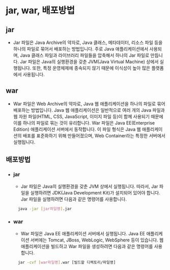 # jar, war, 배포방법

## jar

- Jar 파일은 Java Archive의 약자로, Java 클래스, 메타데이터, 리소스 파일 등을 하나의 파일로 묶어서 배포하는 방법입니다. 주로 Java 애플리케이션에서 사용되며, Java 클래스 파일과 라이브러리 파일들을 압축해서 하나의 Jar 파일로 만듭니다.
  Jar 파일은 Java의 실행환경을 갖춘 JVM(Java Virtual Machine) 상에서 실행됩니다. 또한, 특정 운영체제에 종속되지 않기 때문에 이식성이 높아 많은 플랫폼에서 사용됩니다.

## war

- War 파일은 Web Archive의 약자로, Java 웹 애플리케이션을 하나의 파일로 묶어 배포하는 방법입니다. Java 웹 애플리케이션은 일반적으로 여러 개의 Java 파일과 웹 자원 파일(HTML, CSS, JavaScript, 이미지 파일 등)이 함께 사용되기 때문에 이를 하나의 파일로 묶는 것이 유리합니다.
  War 파일은 Java EE(Enterprise Edition) 애플리케이션 서버에서 동작합니다. 이 파일 형식은 Java 웹 애플리케이션의 배포를 표준화하기 위해 만들어졌으며, Web Container라는 특정한 서버에서 실행됩니다.

## 배포방법

- ### jar
  - Jar 파일은 Java의 실행환경을 갖춘 JVM 상에서 실행됩니다. 따라서, Jar 파일을 실행하려면 JDK(Java Development Kit)가 설치되어 있어야 합니다. Jar 파일을 실행하려면 다음과 같은 명령어를 사용합니다.
  ```bash
    java -jar [jar파일명].jar
  ```
- ### war
  - War 파일은 Java EE 애플리케이션 서버에서 실행됩니다. Java EE 애플리케이션 서버에는 Tomcat, JBoss, WebLogic, WebSphere 등이 있습니다.
    웹 애플리케이션을 빌드하고 War 파일을 생성하려면 다음과 같은 명령어를 사용합니다.
  ```bash
    jar -cvf [war파일명].war [빌드할 디렉토리/파일명]
  ```
